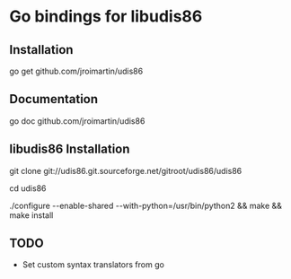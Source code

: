 Go bindings for libudis86
=========================

Installation
------------
go get github.com/jroimartin/udis86

Documentation
-------------
go doc github.com/jroimartin/udis86

libudis86 Installation
----------------------
git clone git://udis86.git.sourceforge.net/gitroot/udis86/udis86

cd udis86

./configure --enable-shared --with-python=/usr/bin/python2 && make && make install

TODO
----
* Set custom syntax translators from go
